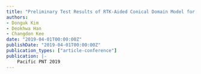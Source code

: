 ```yaml
---
title: "Preliminary Test Results of RTK-Aided Conical Domain Model for SBAS Ionospheric Correction"
authors:
- Donguk Kim
- Deokhwa Han
- Changdon Kee
date: "2019-04-01T00:00:00Z"
publishDate: "2019-04-01T00:00:00Z"
publication_types: ["article-conference"]
publication: |-
    Pacific PNT 2019
---
```

